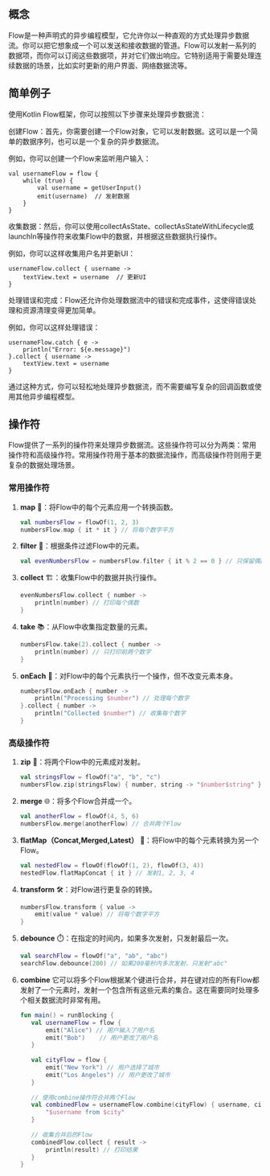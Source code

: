 
## 概念
Flow是一种声明式的异步编程模型，它允许你以一种直观的方式处理异步数据流。你可以把它想象成一个可以发送和接收数据的管道。Flow可以发射一系列的数据项，而你可以订阅这些数据项，并对它们做出响应。它特别适用于需要处理连续数据的场景，比如实时更新的用户界面、网络数据流等。

## 简单例子

使用Kotlin Flow框架，你可以按照以下步骤来处理异步数据流：

创建Flow：首先，你需要创建一个Flow对象，它可以发射数据。这可以是一个简单的数据序列，也可以是一个复杂的异步数据流。

例如，你可以创建一个Flow来监听用户输入：

```
val usernameFlow = flow {
    while (true) {
        val username = getUserInput()
        emit(username)  // 发射数据
    }
}
```
收集数据：然后，你可以使用collectAsState、collectAsStateWithLifecycle或launchIn等操作符来收集Flow中的数据，并根据这些数据执行操作。

例如，你可以这样收集用户名并更新UI：

```
usernameFlow.collect { username ->
    textView.text = username  // 更新UI
}
```
处理错误和完成：Flow还允许你处理数据流中的错误和完成事件，这使得错误处理和资源清理变得更加简单。

例如，你可以这样处理错误：

```
usernameFlow.catch { e ->
    println("Error: ${e.message}")
}.collect { username ->
    textView.text = username
}
```
通过这种方式，你可以轻松地处理异步数据流，而不需要编写复杂的回调函数或使用其他异步编程模型。

## 操作符
Flow提供了一系列的操作符来处理异步数据流。这些操作符可以分为两类：常用操作符和高级操作符。常用操作符用于基本的数据流操作，而高级操作符则用于更复杂的数据处理场景。


### 常用操作符

1. **map** 🔄：将Flow中的每个元素应用一个转换函数。
   ```kotlin
   val numbersFlow = flowOf(1, 2, 3)
   numbersFlow.map { it * it } // 将每个数字平方
   ```

2. **filter** 🔎：根据条件过滤Flow中的元素。
   ```kotlin
   val evenNumbersFlow = numbersFlow.filter { it % 2 == 0 } // 只保留偶数
   ```

3. **collect** 🏗️：收集Flow中的数据并执行操作。
   ```kotlin
   evenNumbersFlow.collect { number ->
       println(number) // 打印每个偶数
   }
   ```

4. **take** 📚：从Flow中收集指定数量的元素。
   ```kotlin
   numbersFlow.take(2).collect { number ->
       println(number) // 只打印前两个数字
   }
   ```

5. **onEach** 📡：对Flow中的每个元素执行一个操作，但不改变元素本身。
   ```kotlin
   numbersFlow.onEach { number ->
       println("Processing $number") // 处理每个数字
   }.collect { number ->
       println("Collected $number") // 收集每个数字
   }
   ```

### 高级操作符

1. **zip** 🤝：将两个Flow中的元素成对发射。
   ```kotlin
   val stringsFlow = flowOf("a", "b", "c")
   numbersFlow.zip(stringsFlow) { number, string -> "$number$string" } // 发射"1a", "2b", "3c"
   ```

2. **merge** 🌐：将多个Flow合并成一个。
   ```kotlin
   val anotherFlow = flowOf(4, 5, 6)
   numbersFlow.merge(anotherFlow) // 合并两个Flow
   ```

3. **flatMap（Concat,Merged,Latest）** 🔄：将Flow中的每个元素转换为另一个Flow。
   ```kotlin
   val nestedFlow = flowOf(flowOf(1, 2), flowOf(3, 4))
   nestedFlow.flatMapConcat { it } // 发射1, 2, 3, 4
   ```

4. **transform** 🛠️：对Flow进行更复杂的转换。
   ```kotlin
   numbersFlow.transform { value ->
       emit(value * value) // 将每个数字平方
   }
   ```

5. **debounce** ⏱️：在指定的时间内，如果多次发射，只发射最后一次。
   ```kotlin
   val searchFlow = flowOf("a", "ab", "abc")
   searchFlow.debounce(200) // 如果200毫秒内多次发射，只发射"abc"
   ```
6. **combine** 它可以将多个Flow根据某个键进行合并，并在键对应的所有Flow都发射了一个元素时，发射一个包含所有这些元素的集合。这在需要同时处理多个相关数据流时非常有用。
   ```kotlin
   fun main() = runBlocking {
      val usernameFlow = flow {
          emit("Alice") // 用户输入了用户名
          emit("Bob")    // 用户更改了用户名
      }
  
      val cityFlow = flow {
          emit("New York") // 用户选择了城市
          emit("Los Angeles") // 用户更改了城市
      }
  
      // 使用combine操作符合并两个Flow
      val combinedFlow = usernameFlow.combine(cityFlow) { username, city ->
          "$username from $city"
      }
  
      // 收集合并后的Flow
      combinedFlow.collect { result ->
          println(result) // 打印结果
      }
   }
   ```


